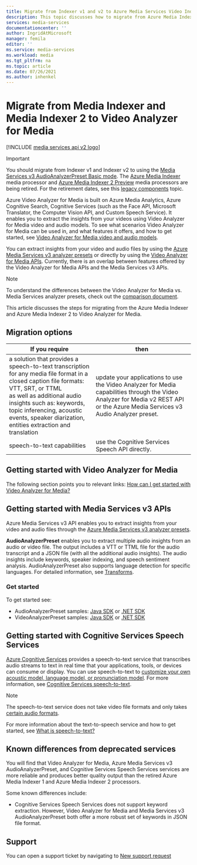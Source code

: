 ```yaml
---
title: Migrate from Indexer v1 and v2 to Azure Media Services Video Indexer | Microsoft Docs
description: This topic discusses how to migrate from Azure Media Indexer v1 and v2 to Azure Media Services Video Indexer.
services: media-services
documentationcenter: ''
author: IngridAtMicrosoft
manager: femila
editor: ''
ms.service: media-services
ms.workload: media
ms.tgt_pltfrm: na
ms.topic: article
ms.date: 07/26/2021
ms.author: inhenkel
---
```

# Migrate from Media Indexer and Media Indexer 2 to Video Analyzer for Media

[!INCLUDE [media services api v2 logo](./includes/v2-hr.md)]

> [!IMPORTANT]
> You should migrate from Indexer v1 and Indexer v2 to using the [Media Services v3 AudioAnalyzerPreset Basic mode](../latest/analyze-video-audio-files-concept.md). The [Azure Media Indexer](media-services-index-content.md) media processor and [Azure Media Indexer 2 Preview](./legacy-components.md) media processors are being retired. For the retirement dates, see this [legacy components](legacy-components.md) topic.

Azure Video Analyzer for Media is built on Azure Media Analytics, Azure Cognitive Search, Cognitive Services (such as the Face API, Microsoft Translator, the Computer Vision API, and Custom Speech Service). It enables you to extract the insights from your videos using Video Analyzer for Media video and audio models. To see what scenarios Video Analyzer for Media can be used in, and what features it offers, and how to get started, see [Video Analyzer for Media video and audio models](/azure/azure-video-analyzer/video-analyzer-for-media-docs/video-analyzer-for-media-docs/video-indexer-overview).

You can extract insights from your video and audio files by using the [Azure Media Services v3 analyzer presets](../latest/analyze-video-audio-files-concept.md) or directly by using the [Video Analyzer for Media APIs](https://api-portal.videoindexer.ai/). Currently, there is an overlap between features offered by the Video Analyzer for Media APIs and the Media Services v3 APIs.

> [!NOTE]
> To understand the differences between the Video Analyzer for Media vs. Media Services analyzer presets, check out the [comparison document](/azure/azure-video-analyzer/video-analyzer-for-media-docs/video-analyzer-for-media-docs/compare-video-indexer-with-media-services-presets).

This article discusses the steps for migrating from the Azure Media Indexer and Azure Media Indexer 2 to Video Analyzer for Media.

## Migration options

|If you require  |then |
|---|---|
|a solution that provides a speech-to-text transcription for any media file format in a closed caption file formats: VTT, SRT, or TTML<br/>as well as additional audio insights such as: keywords, topic inferencing, acoustic events, speaker diarization, entities extraction and translation| update your applications to use the Video Analyzer for Media capabilities through the Video Analyzer for Media v2 REST API or the Azure Media Services v3 Audio Analyzer preset.|
|speech-to-text capabilities| use the Cognitive Services Speech API directly.|

## Getting started with Video Analyzer for Media

The following section points you to relevant links: [How can I get started with Video Analyzer for Media?](/azure/azure-video-analyzer/video-analyzer-for-media-docs/video-analyzer-for-media-docs/video-indexer-overview#how-can-i-get-started-with-video-analyzer-for-media)

## Getting started with Media Services v3 APIs

Azure Media Services v3 API enables you to extract insights from your video and audio files through the [Azure Media Services v3 analyzer presets](../latest/analyze-video-audio-files-concept.md).

**AudioAnalyzerPreset** enables you to extract multiple audio insights from an audio or video file. The output includes a VTT or TTML file for the audio transcript and a JSON file (with all the additional audio insights). The audio insights include keywords, speaker indexing, and speech sentiment analysis. AudioAnalyzerPreset also supports language detection for specific languages. For detailed information, see [Transforms](/rest/api/media/transforms/createorupdate#audioanalyzerpreset).

### Get started

To get started see:

* AudioAnalyzerPreset samples: [Java SDK](https://github.com/Azure-Samples/media-services-v3-java/tree/master/AudioAnalytics/AudioAnalyzer) or [.NET SDK](https://github.com/Azure-Samples/media-services-v3-dotnet/tree/master/AudioAnalytics/AudioAnalyzer)
* VideoAnalyzerPreset samples: [Java SDK](https://github.com/Azure-Samples/media-services-v3-java/tree/master/VideoAnalytics/VideoAnalyzer) or [.NET SDK](https://github.com/Azure-Samples/media-services-v3-dotnet/tree/master/VideoAnalytics/VideoAnalyzer)

## Getting started with Cognitive Services Speech Services

[Azure Cognitive Services](/azure/cognitive-services/) provides a speech-to-text service that transcribes audio streams to text in real time that your applications, tools, or devices can consume or display. You can  use speech-to-text to [customize your own acoustic model, language model, or pronunciation model](/azure/cognitive-services/speech-service/how-to-custom-speech-train-model). For more information, see [Cognitive Services speech-to-text](/azure/cognitive-services/speech-service/speech-to-text).

> [!NOTE]
> The speech-to-text service does not take video file formats and only takes [certain audio formats](/azure/cognitive-services/speech-service/rest-speech-to-text#audio-formats).

For more information about the text-to-speech service and how to get started, see [What is speech-to-text?](/azure/cognitive-services/speech-service/speech-to-text)

## Known differences from deprecated services

You will find that Video Analyzer for Media, Azure Media Services v3 AudioAnalyzerPreset, and Cognitive Services Speech Services services are more reliable and produces better quality output than the retired Azure Media Indexer 1 and Azure Media Indexer 2 processors.

Some known differences include:

* Cognitive Services Speech Services does not support keyword extraction. However, Video Analyzer for Media and Media Services v3 AudioAnalyzerPreset both offer a more robust set of keywords in JSON file format.

## Support

You can open a support ticket by navigating to [New support request](https://portal.azure.com/#blade/Microsoft_Azure_Support/HelpAndSupportBlade/newsupportrequest)
